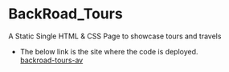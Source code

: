 # BackRoad_Tours
 A Static Single HTML & CSS Page to showcase tours and travels
 
 - The below link is the site where the code is deployed.<br>
   [backroad-tours-av]()
